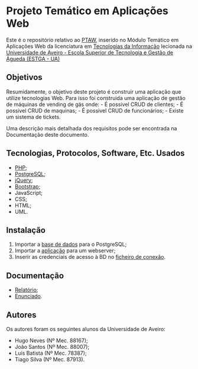 # Projeto Temático em Aplicações Web

Este é o repositório relativo ao [PTAW](https://www.ua.pt/estga/uc/5156), inserido no Módulo Temático em Aplicações Web da licenciatura em [Tecnologias da Informação](https://www.ua.pt/estga/course/63/?p=2) lecionada na [Universidade de Aveiro - Escola Superior de Tecnologia e Gestão de Águeda (ESTGA - UA)](https://www.ua.pt/estga/Default.aspx)

## Objetivos

Resumidamente, o objetivo deste projeto é construir uma aplicação que utilize tecnologias Web. Para isso foi construida uma aplicação de gestão de máquinas de vending de gás onde:
    - É possivel CRUD de clientes;
    - É possivel CRUD de maquinas;
    - É possivel CRUD de funcionários;
    - Existe um sistema de tickets.

Uma descrição mais detalhada dos requisitos pode ser encontrada na Documentação deste documento. 

## Tecnologias, Protocolos, Software, Etc. Usados

- [PHP](https://www.php.net/);
- [PostgreSQL](https://www.postgresql.org/);
- [jQuery](https://jquery.com/);
- [Bootstrap](https://getbootstrap.com/);
- JavaScript;
- CSS;
- HTML;
- UML.

## Instalação

1. Importar a [base de dados](database.sql) para o PostgreSQL;
1. Importar a [aplicação](app) para um webserver;
1. Inserir as credenciais de acesso à BD no [ficheiro de conexão](app/php/db_connection.php).

## Documentação

- [Relatório](Relatorio.pdf);
- [Enunciado](Enunciado.pdf).

## Autores

Os autores foram os seguintes alunos da Universidade de Aveiro:
- Hugo Neves (Nº Mec. 88167);
- João Santos (Nº Mec. 88007);            
- Luís Batista (Nº Mec. 78387);               
- Tiago Silva (Nº Mec. 87913).     